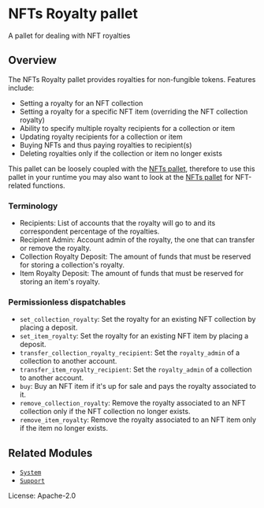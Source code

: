 # NFTs Royalty pallet

A pallet for dealing with NFT royalties

## Overview

The NFTs Royalty pallet provides royalties for non-fungible tokens. Features include:

* Setting a royalty for an NFT collection
* Setting a royalty for a specific NFT item (overriding the NFT collection royalty)
* Ability to specify multiple royalty recipients for a collection or item
* Updating royalty recipients for a collection or item
* Buying NFTs and thus paying royalties to recipient(s)
* Deleting royalties only if the collection or item no longer exists

This pallet can be loosely coupled with the [NFTs pallet](https://paritytech.github.io/substrate/master/pallet_nfts), therefore to use this pallet in your runtime you may also want to look at the [NFTs pallet](https://paritytech.github.io/substrate/master/pallet_nfts) for NFT-related functions.

### Terminology
* Recipients:  List of accounts that the royalty will go to and its correspondent percentage of the royalties.
* Recipient Admin:  Account admin of the royalty, the one that can transfer or remove the royalty.
* Collection Royalty Deposit: The amount of funds that must be reserved for storing a collection's royalty.
* Item Royalty Deposit: The amount of funds that must be reserved for storing an item's royalty.
### Permissionless dispatchables

* `set_collection_royalty`: Set the royalty for an existing NFT collection by placing a deposit.
* `set_item_royalty`: Set the royalty for an existing NFT item by placing a deposit.
* `transfer_collection_royalty_recipient`: Set the `royalty_admin` of a collection to another account.
* `transfer_item_royalty_recipient`: Set the `royalty_admin` of a collection to another account.
* `buy`: Buy an NFT item if it's up for sale and pays the royalty associated to it.
* `remove_collection_royalty`: Remove the royalty associated to an NFT collection only if the NFT collection no longer exists.
* `remove_item_royalty`: Remove the royalty associated to an NFT item only if the item no longer exists.

## Related Modules

* [`System`](https://docs.rs/frame-system/latest/frame_system/)
* [`Support`](https://docs.rs/frame-support/latest/frame_support/)

License: Apache-2.0
